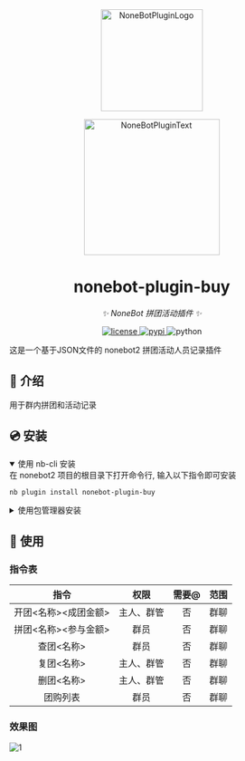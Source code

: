 <div align="center">
  <a href="https://v2.nonebot.dev/store"><img src="https://github.com/A-kirami/nonebot-plugin-template/blob/resources/nbp_logo.png" width="180" height="180" alt="NoneBotPluginLogo"></a>
  <br>
  <p><img src="https://github.com/A-kirami/nonebot-plugin-template/blob/resources/NoneBotPlugin.svg" width="240" alt="NoneBotPluginText"></p>
</div>

<div align="center">


# nonebot-plugin-buy

_✨ NoneBot 拼团活动插件 ✨_


<a href="./LICENSE">
    <img src="https://img.shields.io/github/license/Onimaimai/nonebot-plugin-buy.svg" alt="license">
</a>
<a href="https://pypi.python.org/pypi/nonebot-plugin-buy">
    <img src="https://img.shields.io/pypi/v/nonebot-plugin-buy.svg" alt="pypi">
</a>
<img src="https://img.shields.io/badge/python-3.9+-blue.svg" alt="python">

</div>

这是一个基于JSON文件的 nonebot2 拼团活动人员记录插件

## 📖 介绍

用于群内拼团和活动记录

## 💿 安装

<details open>
<summary>使用 nb-cli 安装</summary>
在 nonebot2 项目的根目录下打开命令行, 输入以下指令即可安装

    nb plugin install nonebot-plugin-buy

</details>

<details>
<summary>使用包管理器安装</summary>
在 nonebot2 项目的插件目录下, 打开命令行, 根据你使用的包管理器, 输入相应的安装命令

<details>
<summary>pip</summary>

    pip install nonebot-plugin-buy
</details>
<details>
<summary>pdm</summary>

    pdm add nonebot-plugin-buy
</details>
<details>
<summary>poetry</summary>

    poetry add nonebot-plugin-buy
</details>
<details>
<summary>conda</summary>

    conda install nonebot-plugin-buy
</details>

打开 nonebot2 项目根目录下的 `pyproject.toml` 文件, 在 `[tool.nonebot]` 部分追加写入

    plugins = ["nonebot_plugin_buy"]

</details>

## 🎉 使用
### 指令表
| 指令 | 权限 | 需要@ | 范围 |
|:-----:|:----:|:----:|:----:|
| 开团<名称><成团金额> | 主人、群管 | 否 | 群聊 
| 拼团<名称><参与金额> | 群员 | 否 | 群聊 
| 查团<名称> | 群员 | 否 | 群聊 
| 复团<名称> | 主人、群管 | 否 | 群聊 
| 删团<名称> | 主人、群管 | 否 | 群聊 
| 团购列表 | 群员 | 否 | 群聊 
### 效果图
![1](https://github.com/user-attachments/assets/06f2fa74-7272-49a2-bb9c-ca6325dcabc5)


